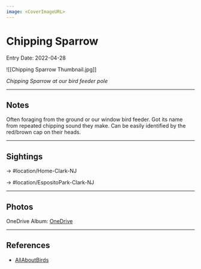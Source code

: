 ```yaml
---
image: <CoverImageURL>
---
```


# Chipping Sparrow
Entry Date: 2022-04-28

![[Chipping Sparrow Thumbnail.jpg]]

*Chipping Sparrow at our bird feeder pole*

---------------------------------------------------------------
## Notes
Often foraging from the ground or our window bird feeder. Got its name from repeated chipping sound they make. Can be easily identified by the red/brown cap on their heads.

---------------------------------------------------------------
## Sightings

-> #location/Home-Clark-NJ 

-> #location/EspositoPark-Clark-NJ 

---------------------------------------------------------------
## Photos
OneDrive Album: [OneDrive](https://1drv.ms/u/s!AvaIuMdCo_w-2BZMIsWlyIVnrXAT?e=Pgd3Q6)

---------------------------------------------------------------
## References
- [AllAboutBirds](https://www.allaboutbirds.org/guide/Chipping_Sparrow/overview)